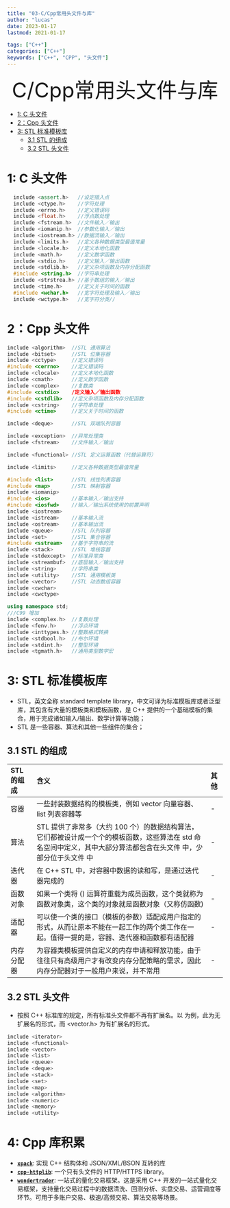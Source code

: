 ```yaml
---
title: "03-C/Cpp常用头文件与库"
author: "lucas"
date: 2023-01-17
lastmod: 2021-01-17

tags: ["C++"]
categories: ["C++"]
keywords: ["C++", "CPP", "头文件"]
---
```


<div align='center' ><font size='50'>C/Cpp常用头文件与库</font></div>

- [1: C 头文件](#1-c-头文件)
- [2：Cpp 头文件](#2cpp-头文件)
- [3: STL 标准模板库](#3-stl-标准模板库)
  - [3.1 STL 的组成](#31-stl-的组成)
  - [3.2 STL 头文件](#32-stl-头文件)

# 1: C 头文件

```cpp
  include <assert.h>   //设定插入点
  include <ctype.h>    //字符处理
  include <errno.h>    //定义错误码
  include <float.h>    //浮点数处理
  include <fstream.h>  //文件输入／输出
  include <iomanip.h>  //参数化输入／输出
  include <iostream.h> //数据流输入／输出
  include <limits.h>   //定义各种数据类型最值常量
  include <locale.h>   //定义本地化函数
  include <math.h>     //定义数学函数
  include <stdio.h>    //定义输入／输出函数
  include <stdlib.h>   //定义杂项函数及内存分配函数
  #include <string.h>  //字符串处理
  include <strstrea.h> //基于数组的输入／输出
  include <time.h>     //定义关于时间的函数
  #include <wchar.h>   //宽字符处理及输入／输出
  include <wctype.h>   //宽字符分类//

```

# 2：Cpp 头文件

```cpp
include <algorithm>  //STL 通用算法
include <bitset>     //STL 位集容器
include <cctype>     //定义错误码
#include <cerrno>    //定义错误码
include <clocale>    //定义本地化函数
include <cmath>      //定义数学函数
include <complex>    //复数类
#include <cstdio>    /定义输入／输出函数
#include <cstdlib>   //定义杂项函数及内存分配函数
include <cstring>    //字符串处理
#include <ctime>     //定义关于时间的函数

include <deque>      //STL 双端队列容器

include <exception>  //异常处理类
include <fstream>    //文件输入／输出

include <functional> //STL 定义运算函数（代替运算符）

include <limits>     //定义各种数据类型最值常量

#include <list>      //STL 线性列表容器
#include <map>       //STL 映射容器
include <iomanip>
#include <ios>       //基本输入／输出支持
#include <iosfwd>    //输入／输出系统使用的前置声明
include <iostream>
include <istream>    //基本输入流
include <ostream>    //基本输出流
include <queue>      //STL 队列容器
include <set>        //STL 集合容器
#include <sstream>   //基于字符串的流
include <stack>      //STL 堆栈容器
include <stdexcept>  //标准异常类
include <streambuf>  //底层输入／输出支持
include <string>     //字符串类
include <utility>    //STL 通用模板类
include <vector>     //STL 动态数组容器
include <cwchar>
include <cwctype>

using namespace std;
///C99 增加
include <complex.h>  //复数处理
include <fenv.h>     //浮点环境
include <inttypes.h> //整数格式转换
include <stdbool.h>  //布尔环境
include <stdint.h>   //整型环境
include <tgmath.h>   //通用类型数学宏

```

# 3: STL 标准模板库

- STL，英文全称 standard template library，中文可译为标准模板库或者泛型库，其包含有大量的模板类和模板函数，是 C++ 提供的一个基础模板的集合，用于完成诸如输入/输出、数学计算等功能；
- STL 是一些容器、算法和其他一些组件的集合；

## 3.1 STL 的组成

| **STL 的组成** | 含义                                                                                                                                                                                     | 其他 |
| :------------- | :--------------------------------------------------------------------------------------------------------------------------------------------------------------------------------------- | :--- |
| 容器           | 一些封装数据结构的模板类，例如 vector 向量容器、list 列表容器等                                                                                                                          | -    |
| 算法           | STL 提供了非常多（大约 100 个）的数据结构算法，它们都被设计成一个个的模板函数，这些算法在 std 命名空间中定义，其中大部分算法都包含在头文件 <algorithm> 中，少部分位于头文件 <numeric> 中 | -    |
| 迭代器         | 在 C++ STL 中，对容器中数据的读和写，是通过迭代器完成的                                                                                                                                  | -    |
| 函数对象       | 如果一个类将 () 运算符重载为成员函数，这个类就称为函数对象类，这个类的对象就是函数对象（又称仿函数)                                                                                      | -    |
| 适配器         | 可以使一个类的接口（模板的参数）适配成用户指定的形式，从而让原本不能在一起工作的两个类工作在一起。值得一提的是，容器、迭代器和函数都有适配器                                             | -    |
| 内存分配器     | 为容器类模板提供自定义的内存申请和释放功能，由于往往只有高级用户才有改变内存分配策略的需求，因此内存分配器对于一般用户来说，并不常用                                                     | -    |

## 3.2 STL 头文件

- 按照 C++ 标准库的规定，所有标准头文件都不再有扩展名。以 <vector> 为例，此为无扩展名的形式，而 <vector.h> 为有扩展名的形式。

```cpp
include <iterator>
include <functional>
include <vector>
include <list>
include <queue>
include <deque>
include <stack>
include <set>
include <map>
include <algorithm>
include <numeric>
include <memory>
include <utility>
```

# 4: Cpp 库积累

- [**`xpack`**](https://github.com/xyz347/xpack): 实现 C++ 结构体和 JSON/XML/BSON 互转的库
- [**`cpp-httplib`**](https://github.com/yhirose/cpp-httplib): 一个只有头文件的 HTTP/HTTPS library。
- [**`wondertrader`**](https://github.com/wondertrader/wondertrader): 一站式的量化交易框架。这是采用 C++ 开发的一站式量化交易框架，支持量化交易过程中的数据清洗、回测分析、实盘交易、运营调度等环节。可用于多账户交易、极速/高频交易、算法交易等场景。
